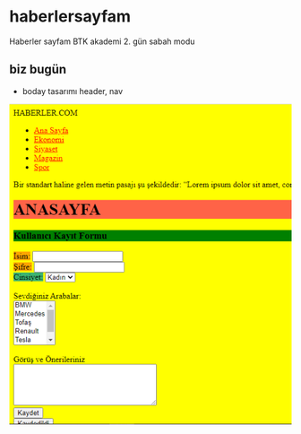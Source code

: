 # haberlersayfam
Haberler sayfam BTK akademi 2. gün sabah modu

## biz bugün
* boday tasarımı header, nav

![](image.png)
